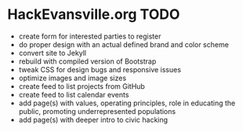 # HackEvansville.org TODO

- create form for interested parties to register
- do proper design with an actual defined brand and color scheme
- convert site to Jekyll
- rebuild with compiled version of Bootstrap
- tweak CSS for design bugs and responsive issues
- optimize images and image sizes
- create feed to list projects from GitHub
- create feed to list calendar events
- add page(s) with values, operating principles, role in educating the public, promoting underrepresented populations
- add page(s) with deeper intro to civic hacking
